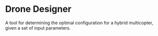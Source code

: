 # Drone Designer
A tool for determining the optimal configuration for a hybrid multicopter, given a set of input parameters.

